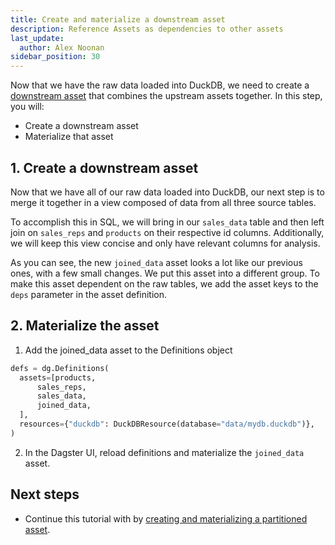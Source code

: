 ```yaml
---
title: Create and materialize a downstream asset
description: Reference Assets as dependencies to other assets
last_update:
  author: Alex Noonan
sidebar_position: 30
---
```


Now that we have the raw data loaded into DuckDB, we need to create a [downstream asset](/guides/build/assets/defining-assets-with-asset-dependencies) that combines the upstream assets together. In this step, you will:

- Create a downstream asset
- Materialize that asset

## 1. Create a downstream asset

Now that we have all of our raw data loaded into DuckDB, our next step is to merge it together in a view composed of data from all three source tables.

To accomplish this in SQL, we will bring in our `sales_data` table and then left join on `sales_reps` and `products` on their respective id columns. Additionally, we will keep this view concise and only have relevant columns for analysis.

As you can see, the new `joined_data` asset looks a lot like our previous ones, with a few small changes. We put this asset into a different group. To make this asset dependent on the raw tables, we add the asset keys to the `deps` parameter in the asset definition.

<CodeExample filePath="guides/tutorials/etl_tutorial/etl_tutorial/definitions.py" language="python" lineStart="89" lineEnd="132"/>

## 2. Materialize the asset

1. Add the joined_data asset to the Definitions object

  ```python
  defs = dg.Definitions(
    assets=[products,
        sales_reps,
        sales_data,
        joined_data,
    ],
    resources={"duckdb": DuckDBResource(database="data/mydb.duckdb")},
  )
  ```

2. In the Dagster UI, reload definitions and materialize the `joined_data` asset.

## Next steps

- Continue this tutorial with by [creating and materializing a partitioned asset](ensure-data-quality-with-asset-checks).